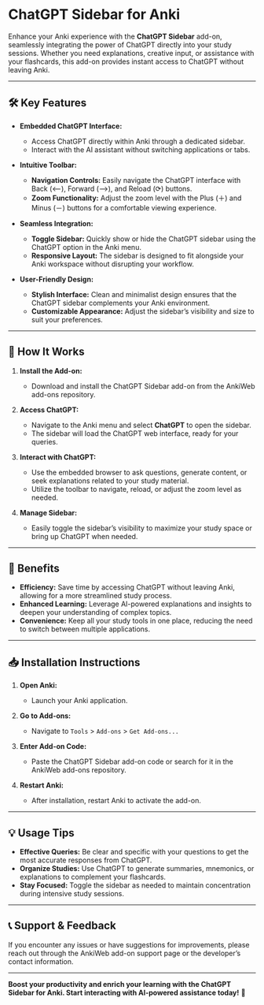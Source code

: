 # ChatGPT Sidebar for Anki

Enhance your Anki experience with the **ChatGPT Sidebar** add-on, seamlessly integrating the power of ChatGPT directly into your study sessions. Whether you need explanations, creative input, or assistance with your flashcards, this add-on provides instant access to ChatGPT without leaving Anki.

---

## 🛠️ **Key Features**

- **Embedded ChatGPT Interface:**
  - Access ChatGPT directly within Anki through a dedicated sidebar.
  - Interact with the AI assistant without switching applications or tabs.

- **Intuitive Toolbar:**
  - **Navigation Controls:** Easily navigate the ChatGPT interface with Back (⟵), Forward (⟶), and Reload (⟳) buttons.
  - **Zoom Functionality:** Adjust the zoom level with the Plus (＋) and Minus (－) buttons for a comfortable viewing experience.

- **Seamless Integration:**
  - **Toggle Sidebar:** Quickly show or hide the ChatGPT sidebar using the ChatGPT option in the Anki menu.
  - **Responsive Layout:** The sidebar is designed to fit alongside your Anki workspace without disrupting your workflow.

- **User-Friendly Design:**
  - **Stylish Interface:** Clean and minimalist design ensures that the ChatGPT sidebar complements your Anki environment.
  - **Customizable Appearance:** Adjust the sidebar’s visibility and size to suit your preferences.

---

## 🔧 **How It Works**

1. **Install the Add-on:**
   - Download and install the ChatGPT Sidebar add-on from the AnkiWeb add-ons repository.

2. **Access ChatGPT:**
   - Navigate to the Anki menu and select **ChatGPT** to open the sidebar.
   - The sidebar will load the ChatGPT web interface, ready for your queries.

3. **Interact with ChatGPT:**
   - Use the embedded browser to ask questions, generate content, or seek explanations related to your study material.
   - Utilize the toolbar to navigate, reload, or adjust the zoom level as needed.

4. **Manage Sidebar:**
   - Easily toggle the sidebar’s visibility to maximize your study space or bring up ChatGPT when needed.

---

## 🎯 **Benefits**

- **Efficiency:** Save time by accessing ChatGPT without leaving Anki, allowing for a more streamlined study process.
- **Enhanced Learning:** Leverage AI-powered explanations and insights to deepen your understanding of complex topics.
- **Convenience:** Keep all your study tools in one place, reducing the need to switch between multiple applications.

---

## 📥 **Installation Instructions**

1. **Open Anki:**
   - Launch your Anki application.

2. **Go to Add-ons:**
   - Navigate to `Tools` > `Add-ons` > `Get Add-ons...`

3. **Enter Add-on Code:**
   - Paste the ChatGPT Sidebar add-on code or search for it in the AnkiWeb add-ons repository.

4. **Restart Anki:**
   - After installation, restart Anki to activate the add-on.

---

## 💡 **Usage Tips**

- **Effective Queries:** Be clear and specific with your questions to get the most accurate responses from ChatGPT.
- **Organize Studies:** Use ChatGPT to generate summaries, mnemonics, or explanations to complement your flashcards.
- **Stay Focused:** Toggle the sidebar as needed to maintain concentration during intensive study sessions.

---

## 📞 **Support & Feedback**

If you encounter any issues or have suggestions for improvements, please reach out through the AnkiWeb add-on support page or the developer’s contact information.

---

**Boost your productivity and enrich your learning with the ChatGPT Sidebar for Anki. Start interacting with AI-powered assistance today!** 🚀

